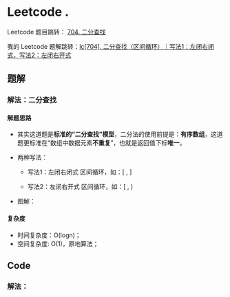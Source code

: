 # Leetcode .



Leetcode 题目跳转： [704. 二分查找](https://leetcode.cn/problems/binary-search/description/)

我的 Leetcode 题解跳转：[lc[704]. 二分查找（区间循环）｜写法1：左闭右闭式，写法2：左闭右开式](https://leetcode.cn/problems/binary-search/solutions/2750451/lc704-er-fen-cha-zhao-by-boyan-uni-u8q0)



## 题解

### 解法：**二分查找**

#### 解题思路

- 其实这道题是**标准的“二分查找”模型**，二分法的使用前提是：**有序数组**，这道题更标准在“数组中数据元素**不重复**”，也就是返回值下标**唯一**。

- 两种写法：	

  - 写法1：左闭右闭式 区间循环，如：[ , ]

  - 写法2：左闭右开式 区间循环，如：[ , )

- 图解：

  

#### 复杂度

- 时间复杂度：O(logn)；
- 空间复杂度: O(1)，原地算法；



## Code

### 解法：

```java

```






























































